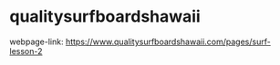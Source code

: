 # qualitysurfboardshawaii

webpage-link:
https://www.qualitysurfboardshawaii.com/pages/surf-lesson-2
